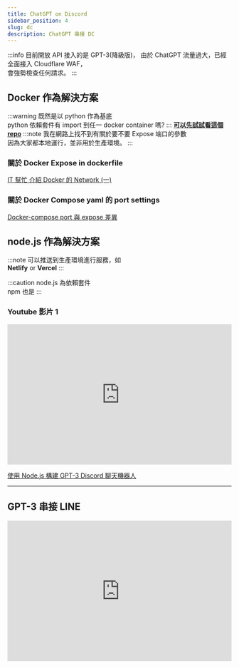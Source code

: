 ```yaml
---
title: ChatGPT on Discord
sidebar_position: 4
slug: dc
description: ChatGPT 串接 DC
---
```


:::info
目前開放 API 接入的是 GPT-3(降級版)，
由於 ChatGPT 流量過大，已經全面接入 Cloudflare WAF，  
會強勢檢查任何請求。
:::

## Docker 作為解決方案

:::warning
既然是以 python 作為基底  
python 依賴套件有 import 到任一 docker container 嗎?
:::
[**可以先試試看這個 repo**](https://github.com/Zero6992/chatGPT-discord-bot)
:::note
我在網路上找不到有關於要不要 Expose 端口的參數  
因為大家都本地運行，並非用於生產環境。
:::

### 關於 Docker Expose in dockerfile

[IT 幫忙 介紹 Docker 的 Network (一)](https://ithelp.ithome.com.tw/articles/10193291)

### 關於 Docker Compose yaml 的 port settings

[Docker-compose port 與 expose 差異](https://blog.myctw.cc/post/df5.html)

## node.js 作為解決方案

:::note
可以推送到生產環境進行服務，如  
**Netlify** or **Vercel**
:::

:::caution
node.js 為依賴套件  
npm 也是
:::

### Youtube 影片 1

<iframe width="100%" height="315" src="https://www.youtube.com/embed/roMykVsig-A" title="YouTube video player" frameborder="0" allow="accelerometer; autoplay; clipboard-write; encrypted-media; gyroscope; picture-in-picture; web-share" allowfullscreen></iframe>

[使用 Node.js 構建 GPT-3 Discord 聊天機器人](https://www.twilio.com/blog/build-gpt-3-discord-chatbot-node-js)

---

## GPT-3 串接 LINE

<iframe width="100%" height="315" src="https://www.youtube.com/embed/uHsCou1AfEU" title="YouTube video player" frameborder="0" allow="accelerometer; autoplay; clipboard-write; encrypted-media; gyroscope; picture-in-picture; web-share" allowfullscreen></iframe>

